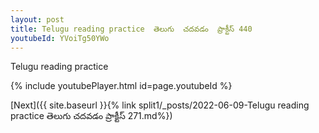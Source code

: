 ```yaml
---
layout: post
title: Telugu reading practice  తెలుగు  చదవడం  ప్రాక్టీస్ 440
youtubeId: YVoiTg50YWo
---
```

 
 
Telugu reading practice
 
 
 
 
 


{% include youtubePlayer.html id=page.youtubeId %}
 
[Next]({{ site.baseurl }}{% link  split1/_posts/2022-06-09-Telugu reading practice  తెలుగు  చదవడం  ప్రాక్టీస్ 271.md%})
 
